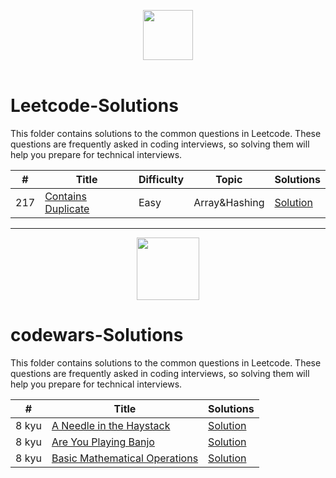 <p align="center">
  <a  href="https://leetcode.com">
    <img height=80 src="https://assets.leetcode.com/static_assets/public/webpack_bundles/images/logo-dark.e99485d9b.svg">
  </a>
  <br>
  <br>
</p>

# Leetcode-Solutions
This folder contains solutions to the common questions in Leetcode. These questions are frequently asked in coding interviews, so solving them will help you prepare for technical interviews.


|  #  |      Title     |   Difficulty   | Topic  | Solutions   |                  
|-----|----------------|--------------- |--------|-------------|
|217|[Contains Duplicate](https://leetcode.com/problems/contains-duplicate/)|Easy|Array&Hashing|[Solution](../Solutions/217-contains-duplicate.py) |


------------------------------------------------------------------------------------------------------------

  <p align="center">
      <a href="https://www.codewars.com/">
          <img height=100 src="https://www.qualified.io/shared/images/codewars-black-large-24a9d355.png">
      </a>
  </p> 

# codewars-Solutions
This folder contains solutions to the common questions in Leetcode. These questions are frequently asked in coding interviews, so solving them will help you prepare for technical interviews.


|  #  |      Title     | Solutions   |                  
|-----|----------------|-------------|
|8 kyu|[A Needle in the Haystack](https://www.codewars.com/kata/56676e8fabd2d1ff3000000c/solutions/javascript)|[Solution](https://github.com/Azzi-Mo/JS-ProblemSolving/tree/main/Codewars/A%20Needle%20in%20the%20Haystack) |
|8 kyu|[Are You Playing Banjo](https://www.codewars.com/kata/53af2b8861023f1d88000832)|[Solution](https://github.com/Azzi-Mo/JS-ProblemSolving/blob/main/Codewars/Are%20You%20Playing%20Banjo/Are%20You%20Playing%20Banjo.js) |
|8 kyu|[Basic Mathematical Operations](https://www.codewars.com/kata/57356c55867b9b7a60000bd7)|[Solution](https://github.com/Azzi-Mo/JS-ProblemSolving/blob/main/Codewars/Basic%20Mathematical%20Operations/BasicMathematicalOperations.JS) |
